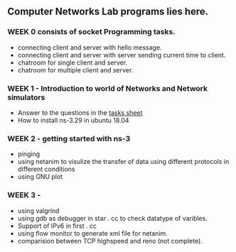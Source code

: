 ## Computer Networks Lab programs lies here.

### WEEK 0 consists of socket Programming tasks.
- connecting client and server with hello message.
- connecting client and server with server sending current time to client.
- chatroom for single client and server.
- chatroom for multiple client and server.

### WEEK 1 - Introduction to world of Networks and Network simulators
- Answer to the questions in the [tasks sheet](https://github.com/Saharsh007/CSE-COURSE-PROGRAMS/blob/master/COMPUTER%20NETWORKS%20LAB/Tentative_weekly_schedule_Lab.pdf)
- How to install ns-3.29 in ubuntu 18.04

### WEEK 2 - getting started with ns-3
- pinging
- using netanim to visulize the transfer of data using different protocols in different conditions
- using GNU plot

### WEEK 3 - 
- using valgrind
- using gdb as debugger in star . cc to check datatype of varibles.
- Support of IPv6 in first . cc 
- using flow monitor to generate xml file for netanim.
- comparision between TCP highspeed and reno (not complete).
